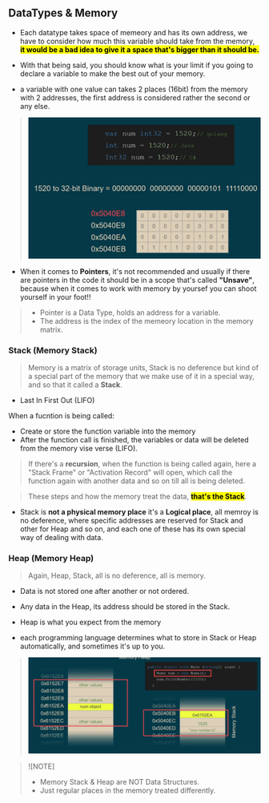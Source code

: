 ## DataTypes & Memory

- Each datatype takes space of memeory and has its own address, we have to consider how much this variable should take from the memory, <mark>**it would be a bad idea to give it a space that's bigger than it should be.**</mark>

- With that being said, you should know what is your limit if you going to declare a variable to make the best out of your memory.

- a variable with one value can takes 2 places (16bit) from the memory with 2 addresses, the first address is considered rather the second or any else.

> ![int32](int32.png)

- When it comes to **Pointers**, it's not recommended and usually if there are pointers in the code it should be in a scope that's called **"Unsave"**, because when it comes to work with memory by yoursef you can shoot yourself in your foot!!

> - Pointer is a Data Type, holds an address for a variable.
> - The address is the index of the memeory location in the memory matrix.

### Stack (Memory Stack)

> Memory is a matrix of storage units, Stack is no deference but kind of a special part of the memory that we make use of it in a special way, and so that it called a **Stack**.

- Last In First Out (LIFO)

When a fucntion is being called:

- Create or store the function variable into the memory
- After the function call is finished, the variables or data will be deleted from the memory vise verse (LIFO).

> If there's a **recursion**, when the function is being called again, here a "Stack Frame" or "Activation Record" will open, which call the function again with another data and so on till all is being deleted.

> These steps and how the memory treat the data, <mark>**that's the Stack**</mark>.

- Stack is **not a physical memory place** it's a **Logical place**, all memroy is no deference, where specific addresses are reserved for Stack and other for Heap and so on, and each one of these has its own special way of dealing with data.

### Heap (Memory Heap)

> Again, Heap, Stack, all is no deference, all is memory.

- Data is not stored one after another or not ordered.

- Any data in the Heap, its address should be stored in the Stack.

- Heap is what you expect from the memory

- each programming language determines what to store in Stack or Heap automatically, and sometimes it's up to you.

> ![heap and stack](stack-heap.png)

> ![NOTE]
>
> - Memory Stack & Heap are NOT Data Structures.
> - Just regular places in the memory treated differently.
